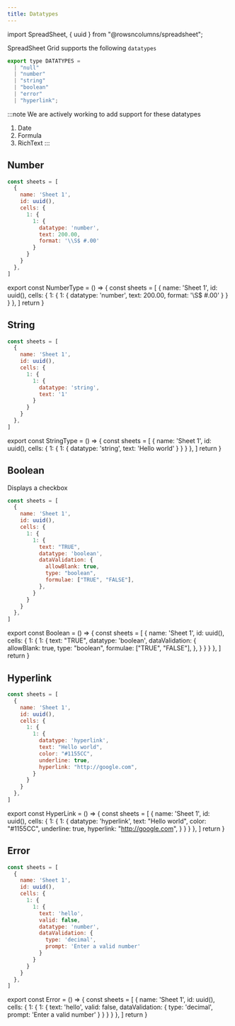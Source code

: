 ```yaml
---
title: Datatypes
---
```

import SpreadSheet, { uuid } from "@rowsncolumns/spreadsheet";

SpreadSheet Grid supports the following `datatypes`

```jsx
export type DATATYPES =
  | "null"
  | "number"
  | "string"
  | "boolean"
  | "error"
  | "hyperlink";
```

:::note
We are actively working to add support for these datatypes

1. Date
1. Formula
1. RichText
:::

## Number

```jsx
const sheets = [
  {
    name: 'Sheet 1',
    id: uuid(),
    cells: {
      1: {
        1: {
          datatype: 'number',
          text: 200.00,
          format: '\\S$ #.00'
        }
      }
    }
  },
]
```

export const NumberType = () => {
  const sheets = [
    {
      name: 'Sheet 1',
      id: uuid(),
      cells: {
        1: {
          1: {
            datatype: 'number',
            text: 200.00,
            format: '\\S$ #.00'
          }
        }
      }
    },
  ]
  return <SpreadSheet autoFocus={false} initialSheets={sheets} />
}

<NumberType />

## String

```jsx
const sheets = [
  {
    name: 'Sheet 1',
    id: uuid(),
    cells: {
      1: {
        1: {
          datatype: 'string',
          text: '1'
        }
      }
    }
  },
]
```

export const StringType = () => {
  const sheets = [
    {
      name: 'Sheet 1',
      id: uuid(),
      cells: {
        1: {
          1: {
            datatype: 'string',
            text: 'Hello world'
          }
        }
      }
    },
  ]
  return <SpreadSheet autoFocus={false} initialSheets={sheets} />
}

<StringType />


## Boolean

Displays a checkbox

```jsx
const sheets = [
  {
    name: 'Sheet 1',
    id: uuid(),
    cells: {
      1: {
        1: {
          text: "TRUE",
          datatype: 'boolean',
          dataValidation: {
            allowBlank: true,
            type: "boolean",
            formulae: ["TRUE", "FALSE"],
          },
        }
      }
    }
  },
]
```

export const Boolean = () => {
  const sheets = [
    {
      name: 'Sheet 1',
      id: uuid(),
      cells: {
        1: {
          1: {
            text: "TRUE",
            datatype: 'boolean',
            dataValidation: {
              allowBlank: true,
              type: "boolean",
              formulae: ["TRUE", "FALSE"],
            },
          }
        }
      }
    },
  ]
  return <SpreadSheet autoFocus={false} initialSheets={sheets} />
}

<Boolean />


## Hyperlink

```jsx
const sheets = [
  {
    name: 'Sheet 1',
    id: uuid(),
    cells: {
      1: {
        1: {
          datatype: 'hyperlink',
          text: "Hello world",
          color: "#1155CC",
          underline: true,
          hyperlink: "http://google.com",
        }
      }
    }
  },
]
```

export const HyperLink = () => {
  const sheets = [
    {
      name: 'Sheet 1',
      id: uuid(),
      cells: {
        1: {
          1: {
            datatype: 'hyperlink',
            text: "Hello world",
            color: "#1155CC",
            underline: true,
            hyperlink: "http://google.com",
          }
        }
      }
    },
  ]
  return <SpreadSheet autoFocus={false} initialSheets={sheets} />
}

<HyperLink />

## Error

```jsx
const sheets = [
  {
    name: 'Sheet 1',
    id: uuid(),
    cells: {
      1: {
        1: {
          text: 'hello',
          valid: false,
          datatype: 'number',
          dataValidation: {
            type: 'decimal',
            prompt: 'Enter a valid number'
          }
        }
      }
    }
  },
]
```

export const Error = () => {
  const sheets = [
    {
      name: 'Sheet 1',
      id: uuid(),
      cells: {
        1: {
          1: {
            text: 'hello',
            valid: false,
            dataValidation: {
              type: 'decimal',
              prompt: 'Enter a valid number'
            }
          }
        }
      }
    },
  ]
  return <SpreadSheet autoFocus={false} initialSheets={sheets} />
}

<Error />